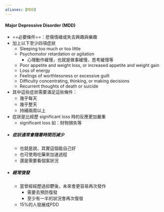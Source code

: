```yaml
---
aliases: [MDD]
---
```


#### Major Depressive Disorder (MDD)
- ==必要條件==：悲傷情緒或失去興趣與樂趣 
-  加上以下至少四項症狀
	- Sleeping too much or too little
	- Psychomotor retardation or agitation
		- 心理動作緩慢，也就是做事緩慢、思考緩慢等
	- Poor appetite and weight loss, or increased appetite and weight gain
	- Loss of energy
	- Feelings of worthlessness or excessive guilt
	- Difficulty concentrating, thinking, or making decisions
	- Recurrent thoughts of death or suicide
- 其中這些症狀需要滿足這些條件：
	- 幾乎每天
	- 幾乎整天
	- 持續兩周以上
- 症狀是比經歷 significant loss 時的反應更加嚴重
	- significant loss 如：財物損失等
- ##### 症狀通常會隨著時間而減少
	- 也就是說，其實這個能自己好
	- 也可使用吃藥來加速過程
	- 還是需要看個案狀況
- ##### 經常復發
	- 當曾經經歷過抑鬱後，未來會更容易再次發作
		- 需要去預防復發
		- 至少有一半的狀況會再次復發
	- 15%的人發展成PDD
